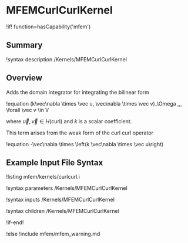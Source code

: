 # MFEMCurlCurlKernel

!if! function=hasCapability('mfem')

## Summary

!syntax description /Kernels/MFEMCurlCurlKernel

## Overview

Adds the domain integrator for integrating the bilinear form

!equation
(k\vec\nabla \times \vec u, \vec\nabla \times \vec v)_\Omega \,\,\, \forall \vec v \in V

where $\vec u, \vec v \in H(\mathrm{curl})$ and $k$ is a scalar coefficient.

This term arises from the weak form of the curl curl operator

!equation
-\vec\nabla \times \left(k \vec\nabla \times \vec u\right)

## Example Input File Syntax

!listing mfem/kernels/curlcurl.i

!syntax parameters /Kernels/MFEMCurlCurlKernel

!syntax inputs /Kernels/MFEMCurlCurlKernel

!syntax children /Kernels/MFEMCurlCurlKernel

!if-end!

!else
!include mfem/mfem_warning.md

